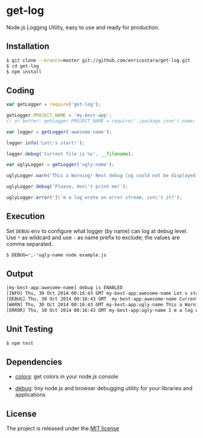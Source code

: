 # get-log

Node.js Logging Utility, easy to use and ready for production.

## Installation

```bash
$ git clone --branch=master git://github.com/enricostara/get-log.git
$ cd get-log
$ npm install
```

## Coding

```js
var getLogger = require('get-log');

getLogger.PROJECT_NAME = 'my-best-app';
// or better: getLogger.PROJECT_NAME = require('./package.json').name;

var logger = getLogger('awesome-name');

logger.info('Let\'s start!');

logger.debug('Current file is %s', __filename);

var uglyLogger = getLogger('ugly-name');

uglyLogger.warn('This a Warning! Next debug log could not be displayed..');

uglyLogger.debug('Please, don\'t print me!');

uglyLogger.error('I\'m a log wrote on error stream, isn\'t it?');

```

## Execution

Set `DEBUG` env  to configure what logger (by name) can log at debug level. 
Use `*` as wildcard and use `-` as name prefix to exclude; the values are comma separated.
   
 ```bash
$ DEBUG=*,-*ugly-name node example.js 
  ```

## Output

 ```bash
[my-best-app:awesome-name] debug is ENABLED
[INFO] Thu, 30 Oct 2014 00:16:43 GMT my-best-app:awesome-name Let s start!
[DEBUG] Thu, 30 Oct 2014 00:16:43 GMT  my-best-app:awesome-name Current file is /example.js 
[WARN] Thu, 30 Oct 2014 00:16:43 GMT my-best-app:ugly-name This a Warning! Next debug log could not be displayed..
[ERROR] Thu, 30 Oct 2014 00:16:43 GMT my-best-app:ugly-name I m a log wrote on stderr, isn t it?
  ```
  
## Unit Testing 

```bash
$ npm test
```

## Dependencies

- [colors](https://github.com/Marak/colors.js): get colors in your node.js console
 
- [debug](https://github.com/visionmedia/debug): tiny node.js and browser debugging utility for your libraries and applications


## License

The project is released under the [MIT license](./LICENSE)   
  


